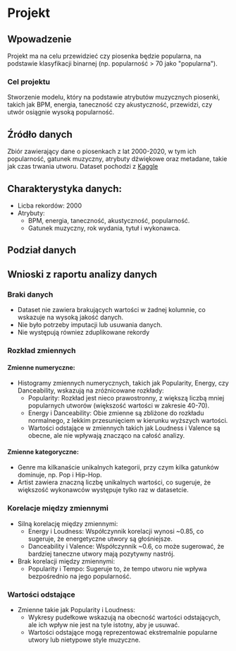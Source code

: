 # Projekt
## Wpowadzenie
Projekt ma na celu przewidzieć czy piosenka będzie popularna, na podstawie klasyfikacji binarnej (np. popularność > 70 jako "popularna").
### Cel projektu
Stworzenie modelu, który na podstawie atrybutów muzycznych piosenki, takich jak BPM, energia, taneczność czy akustyczność, przewidzi, czy utwór osiągnie wysoką popularność.
## Źródło danych
Zbiór zawierający dane o piosenkach z lat 2000-2020, w tym ich popularność, gatunek muzyczny, atrybuty dźwiękowe oraz metadane, takie jak czas trwania utworu.
Dataset pochodzi z [Kaggle](https://www.kaggle.com/datasets/iamsumat/spotify-top-2000s-mega-dataset)
## Charakterystyka danych:
* Licba rekordów: 2000
* Atrybuty:
    * BPM, energia, taneczność, akustyczność, popularność.
    * Gatunek muzyczny, rok wydania, tytuł i wykonawca.

## Podział danych 


## Wnioski z raportu analizy danych
### Braki danych
* Dataset nie zawiera brakujących wartości w żadnej kolumnie, co wskazuje na wysoką jakość danych.
* Nie było potrzeby imputacji lub usuwania danych.
* Nie występują równiez zduplikowane rekordy

### Rozkład zmiennych
#### Zmienne numeryczne:
* Histogramy zmiennych numerycznych, takich jak Popularity, Energy, czy Danceability, wskazują na zróżnicowane rozkłady:
    * Popularity: Rozkład jest nieco prawostronny, z większą liczbą mniej popularnych utworów (większość wartości w zakresie 40-70).
    * Energy i Danceability: Obie zmienne są zbliżone do rozkładu normalnego, z lekkim przesunięciem w kierunku wyższych wartości.
    * Wartości odstające w zmiennych takich jak Loudness i Valence są obecne, ale nie wpływają znacząco na całość analizy.
#### Zmienne kategoryczne:
* Genre ma kilkanaście unikalnych kategorii, przy czym kilka gatunków dominuje, np. Pop i Hip-Hop.
* Artist zawiera znaczną liczbę unikalnych wartości, co sugeruje, że większość wykonawców występuje tylko raz w datasetcie.

### Korelacje między zmiennymi
* Silną korelację między zmiennymi:
    * Energy i Loudness: Współczynnik korelacji wynosi ~0.85, co sugeruje, że energetyczne utwory są głośniejsze.
    * Danceability i Valence: Współczynnik ~0.6, co może sugerować, że bardziej taneczne utwory mają pozytywny nastrój.
* Brak korelacji między zmiennymi:
    * Popularity i Tempo: Sugeruje to, że tempo utworu nie wpływa bezpośrednio na jego popularność.

### Wartości odstające 
* Zmienne takie jak Popularity i Loudness:
    * Wykresy pudełkowe wskazują na obecność wartości odstających, ale ich wpływ nie jest na tyle istotny, aby je usuwać.
    * Wartości odstające mogą reprezentować ekstremalnie popularne utwory lub nietypowe style muzyczne.